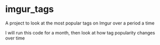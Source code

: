 imgur_tags
==========

A project to look at the most popular tags on Imgur over a period a time

I will run this code for a month, then look at how tag popularity changes over time
